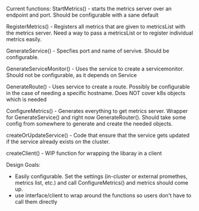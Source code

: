 Current functions:
StartMetrics() - starts the metrics server over an endpoint and port. Should be configurable with a sane default

RegisterMetrics() - Registers all metrics that are given to metricsList with the metrics server. Need a way to pass a metricsList or to register individual metrics easily.

GenerateService() - Specfies port and name of servive. Should be configurable.

GenerateServiceMonitor() - Uses the service to create a servicemonitor. Should not be configurable, as it depends on Service

GenerateRoute() - Uses service to create a route. Possibly be configurable in the case of needing a specific hostname. Does NOT cover k8s objects which is needed

ConfigureMetrics() - Generates everything to get metrics server. Wrapper for GenerateService() and right now GenerateRouter(). Should take some config from somewhere to generate and create the needed objects.

createOrUpdateService() - Code that ensure that the service gets updated if the service already exists on the cluster.

createClient() - WIP function for wrapping the libaray in a client

Design Goals:
- Easily configurable. Set the settings (in-cluster or external promethes, metrics list, etc.) and call ConfigureMetrics() and metrics should come up.
- use interface/client to wrap around the functions so users don't have to call them directly
